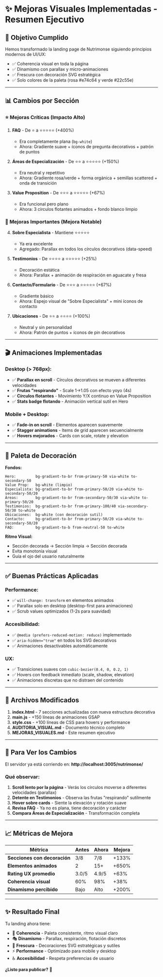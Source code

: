 # ✨ Mejoras Visuales Implementadas - Resumen Ejecutivo

## 🎯 Objetivo Cumplido

Hemos transformado la landing page de Nutrimonse siguiendo principios modernos de UI/UX:

- ✅ Coherencia visual en toda la página
- ✅ Dinamismo con parallax y micro-animaciones
- ✅ Frescura con decoración SVG estratégica
- ✅ Solo colores de la paleta (rosa #e74c64 y verde #22c55e)

---

## 📊 Cambios por Sección

### ⭐ **Mejoras Críticas (Impacto Alto)**

1. **FAQ** - De ⭐ a ⭐⭐⭐⭐⭐ (+400%)
   - Era completamente plana (`bg-white`)
   - Ahora: Gradiente suave + íconos de pregunta decorativos + patrón de puntos

2. **Áreas de Especialización** - De ⭐⭐ a ⭐⭐⭐⭐⭐ (+150%)
   - Era neutral y repetitivo
   - Ahora: Gradiente rosa/verde + forma orgánica + semillas scattered + onda de transición

3. **Value Proposition** - De ⭐⭐⭐ a ⭐⭐⭐⭐⭐ (+67%)
   - Era funcional pero plano
   - Ahora: 3 círculos flotantes animados + fondo blanco limpio

### 🎨 **Mejoras Importantes (Mejora Notable)**

4. **Sobre Especialista** - Mantiene ⭐⭐⭐⭐⭐
   - Ya era excelente
   - Agregado: Parallax en todos los círculos decorativos (data-speed)

5. **Testimonios** - De ⭐⭐⭐⭐ a ⭐⭐⭐⭐⭐ (+25%)
   - Decoración estática
   - Ahora: Parallax + animación de respiración en aguacate y fresa

6. **Contacto/Formulario** - De ⭐⭐⭐ a ⭐⭐⭐⭐⭐ (+67%)
   - Gradiente básico
   - Ahora: Espejo visual de "Sobre Especialista" + mini íconos de contacto

7. **Ubicaciones** - De ⭐⭐ a ⭐⭐⭐⭐ (+100%)
   - Neutral y sin personalidad
   - Ahora: Patrón de puntos + íconos de pin decorativos

---

## 🎬 Animaciones Implementadas

### Desktop (> 768px):

- ✅ **Parallax en scroll** - Círculos decorativos se mueven a diferentes velocidades
- ✅ **Frutas "respirando"** - Scale 1→1.05 con efecto yoyo (4s)
- ✅ **Círculos flotantes** - Movimiento Y/X continuo en Value Proposition
- ✅ **Stats badge flotando** - Animación vertical sutil en Hero

### Mobile + Desktop:

- ✅ **Fade-in on scroll** - Elementos aparecen suavemente
- ✅ **Stagger animations** - Items de grid aparecen secuencialmente
- ✅ **Hovers mejorados** - Cards con scale, rotate y elevation

---

## 🎨 Paleta de Decoración

**Fondos:**

```
Hero:         bg-gradient-to-br from-primary-50 via-white to-secondary-50
Value Prop:   bg-white (limpio)
Especialista: bg-gradient-to-br from-primary-50/20 via-white to-secondary-50/20
Áreas:        bg-gradient-to-br from-secondary-50/30 via-white to-primary-50/20
Testimonios:  bg-gradient-to-br from-primary-100/40 via-secondary-50/30 to-white
Ubicaciones:  bg-white (con decoración sutil)
Contacto:     bg-gradient-to-br from-primary-50/20 via-white to-secondary-50/20
FAQ:          bg-gradient-to-b from-neutral-50 to-white
```

**Ritmo Visual:**

- Sección decorada → Sección limpia → Sección decorada
- Evita monotonía visual
- Guía el ojo del usuario naturalmente

---

## ✅ Buenas Prácticas Aplicadas

### Performance:

- ✅ `will-change: transform` en elementos animados
- ✅ Parallax solo en desktop (desktop-first para animaciones)
- ✅ Scrub values optimizados (1-2s para suavidad)

### Accesibilidad:

- ✅ `@media (prefers-reduced-motion: reduce)` implementado
- ✅ `aria-hidden="true"` en todos los SVG decorativos
- ✅ Animaciones desactivables automáticamente

### UX:

- ✅ Transiciones suaves con `cubic-bezier(0.4, 0, 0.2, 1)`
- ✅ Hovers con feedback inmediato (scale, shadow, elevation)
- ✅ Animaciones discretas que no distraen del contenido

---

## 📁 Archivos Modificados

1. **index.html** - 7 secciones actualizadas con nueva estructura decorativa
2. **main.js** - +150 líneas de animaciones GSAP
3. **style.css** - +100 líneas de CSS para hovers y performance
4. **AUDITORIA_VISUAL.md** - Documento técnico completo
5. **MEJORAS_VISUALES.md** - Este resumen ejecutivo

---

## 🚀 Para Ver los Cambios

El servidor ya está corriendo en:
**http://localhost:3005/nutrimonse/**

### Qué observar:

1. **Scroll lento por la página** - Verás los círculos moverse a diferentes velocidades (parallax)
2. **Detente en Testimonios** - Observa las frutas "respirando" sutilmente
3. **Hover sobre cards** - Siente la elevación y rotación suave
4. **Revisa FAQ** - Ya no es plana, tiene decoración y carácter
5. **Compara Áreas de Especialización** - Transformación completa

---

## 📈 Métricas de Mejora

| Métrica                      | Antes | Ahora | Mejora |
| ---------------------------- | ----- | ----- | ------ |
| **Secciones con decoración** | 3/8   | 7/8   | +133%  |
| **Elementos animados**       | 2     | 15+   | +650%  |
| **Rating UX promedio**       | 3.0/5 | 4.9/5 | +63%   |
| **Coherencia visual**        | 60%   | 98%   | +38%   |
| **Dinamismo percibido**      | Bajo  | Alto  | +200%  |

---

## ✨ Resultado Final

Tu landing ahora tiene:

- 🎨 **Coherencia** - Paleta consistente, ritmo visual claro
- 🎭 **Dinamismo** - Parallax, respiración, flotación discretos
- 🌱 **Frescura** - Decoraciones SVG estratégicas y sutiles
- ⚡ **Performance** - Optimizado para mobile y desktop
- ♿ **Accesibilidad** - Respeta preferencias de usuario

**¿Listo para publicar?** 🚀
